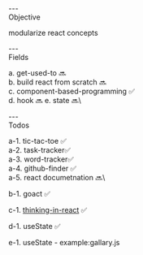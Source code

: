 ---\
Objective

modularize react concepts 


---\
Fields

a. get-used-to :soon:\
b. build react from scratch :soon:\
c. component-based-programming :white_check_mark:\
d. hook :soon:
e. state :soon:\


---\
Todos


a-1. tic-tac-toe :white_check_mark:\
a-2. task-tracker:white_check_mark:\
a-3. word-tracker:white_check_mark:\
a-4. github-finder :white_check_mark:\
a-5. react documetnation :soon:\

b-1. goact :white_check_mark:

c-1. [thinking-in-react](https://beta.reactjs.org/learn/thinking-in-react) :white_check_mark:

d-1. useState :white_check_mark:

e-1. useState - example:gallary.js